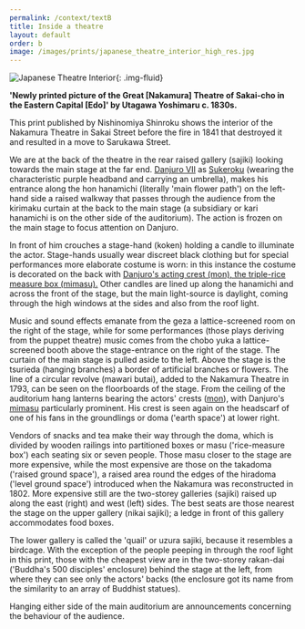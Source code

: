 ```yaml
---
permalink: /context/textB
title: Inside a theatre
layout: default
order: b
image: /images/prints/japanese_theatre_interior_high_res.jpg
---
```

![Japanese Theatre Interior]({{site.baseurl}}/images/prints/japanese_theatre_interior_high_res.jpg){: .img-fluid}

**'Newly printed picture of the Great \[Nakamura\] Theatre of Sakai-cho in the Eastern Capital \[Edo\]' by Utagawa Yoshimaru c.  1830s.**


This print published by Nishinomiya Shinroku shows the interior of the Nakamura Theatre in Sakai Street before the fire in 1841 that destroyed it and resulted in a move to Sarukawa Street.

We are at the back of the theatre in the rear raised gallery (sajiki) looking towards the main stage at the far end. [Danjuro VII](/context/textE) as [Sukeroku](/exhibition/group-5) (wearing the characteristic purple headband and carrying an umbrella), makes his entrance along the hon hanamichi (literally 'main flower path') on the left-hand side a raised walkway that passes through the audience from the kirimaku curtain at the back to the main stage (a subsidiary or kari hanamichi is on the other side of the auditorium). The action is frozen on the main stage to focus attention on Danjuro.

In front of him crouches a stage-hand (koken) holding a candle to illuminate the actor. Stage-hands usually wear discreet black clothing but for special performances more elaborate costume is worn: in this instance the costume is decorated on the back with [Danjuro's acting crest (mon), the triple-rice measure box (mimasu).](/context/textD) Other candles are lined up along the hanamichi and across the front of the stage, but the main light-source is daylight, coming through the high windows at the sides and also from the roof light.

Music and sound effects emanate from the geza  a lattice-screened room on the right of the stage, while for some performances (those plays deriving from the puppet theatre) music comes from the chobo yuka a lattice-screened booth above the stage-entrance on the right of the stage. The curtain of the main stage is pulled aside to the left. Above the stage is the tsurieda (hanging branches) a border of artificial branches or flowers. The line of a circular revolve (mawari butai), added to the Nakamura Theatre in 1793, can be seen on the floorboards of the stage. From the ceiling of the auditorium hang lanterns bearing the actors' crests ([mon](/context/textD)), with Danjuro's [mimasu](/context/textD) particularly prominent. His crest is seen again on the headscarf of one of his fans in the groundlings or doma ('earth space') at lower right.

Vendors of snacks and tea make their way through the doma, which is divided by wooden railings into partitioned boxes or masu ('rice-measure box') each seating six or seven people. Those masu closer to the stage are more expensive, while the most expensive are those on the takadoma ('raised ground space'), a raised area round the edges of the hiradoma ('level ground space') introduced when the Nakamura was reconstructed in 1802. More expensive still are the two-storey galleries (sajiki) raised up along the east (right) and west (left) sides. The best seats are those nearest the stage on the upper gallery (nikai sajiki); a ledge in front of this gallery accommodates food boxes.

The lower gallery is called the 'quail' or uzura sajiki, because it resembles a birdcage. With the exception of the people peeping in through the roof light in this print, those with the cheapest view are in the two-storey rakan-dai ('Buddha's 500 disciples' enclosure) behind the stage at the left, from where they can see only the actors' backs (the enclosure got its name from the similarity to an array of Buddhist statues).

Hanging either side of the main auditorium are announcements concerning the behaviour of the audience.
